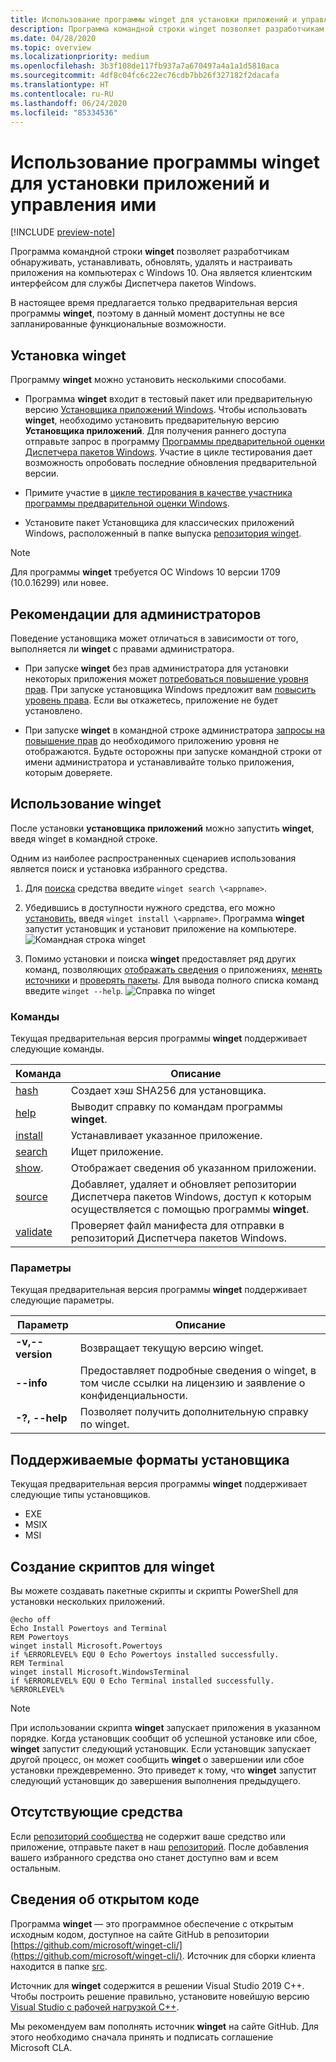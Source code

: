 ```yaml
---
title: Использование программы winget для установки приложений и управления ими
description: Программа командной строки winget позволяет разработчикам обнаруживать, устанавливать, обновлять, удалять и настраивать приложения на компьютерах с Windows 10.
ms.date: 04/28/2020
ms.topic: overview
ms.localizationpriority: medium
ms.openlocfilehash: 3b3f108de117fb937a7a670497a4a1a1d5810aca
ms.sourcegitcommit: 4df8c04fc6c22ec76cdb7bb26f327182f2dacafa
ms.translationtype: HT
ms.contentlocale: ru-RU
ms.lasthandoff: 06/24/2020
ms.locfileid: "85334536"
---
```

# <a name="use-the-winget-tool-to-install-and-manage-applications"></a>Использование программы winget для установки приложений и управления ими

[!INCLUDE [preview-note](../../includes/package-manager-preview.md)]

Программа командной строки **winget** позволяет разработчикам обнаруживать, устанавливать, обновлять, удалять и настраивать приложения на компьютерах с Windows 10. Она является клиентским интерфейсом для службы Диспетчера пакетов Windows.

В настоящее время предлагается только предварительная версия программы **winget**, поэтому в данный момент доступны не все запланированные функциональные возможности.

## <a name="install-winget"></a>Установка winget

Программу **winget** можно установить несколькими способами.

* Программа **winget** входит в тестовый пакет или предварительную версию [Установщика приложений Windows](https://www.microsoft.com/p/app-installer/9nblggh4nns1?ocid=9nblggh4nns1_ORSEARCH_Bing&rtc=1&activetab=pivot:overviewtab). Чтобы использовать **winget**, необходимо установить предварительную версию **Установщика приложений**. Для получения раннего доступа отправьте запрос в программу [Программы предварительной оценки Диспетчера пакетов Windows](https://aka.ms/AppInstaller_InsiderProgram). Участие в цикле тестирования дает возможность опробовать последние обновления предварительной версии.

* Примите участие в [цикле тестирования в качестве участника программы предварительной оценки Windows](https://insider.windows.com).

* Установите пакет Установщика для классических приложений Windows, расположенный в папке выпуска [репозитория winget](https://github.com/microsoft/winget-cli).

> [!NOTE]
> Для программы **winget** требуется ОС Windows 10 версии 1709 (10.0.16299) или новее.

## <a name="administrator-considerations"></a>Рекомендации для администраторов

Поведение установщика может отличаться в зависимости от того, выполняется ли **winget** с правами администратора.

* При запуске **winget** без прав администратора для установки некоторых приложения может [потребоваться повышение уровня прав](https://docs.microsoft.com/windows/security/identity-protection/user-account-control/). При запуске установщика Windows предложит вам [повысить уровень права](https://docs.microsoft.com/windows/security/identity-protection/user-account-control). Если вы откажетесь, приложение не будет установлено.  

* При запуске **winget** в командной строке администратора [запросы на повышение прав](https://docs.microsoft.com/windows/security/identity-protection/user-account-control/how-user-account-control-works) до необходимого приложению уровня не отображаются. Будьте осторожны при запуске командной строки от имени администратора и устанавливайте только приложения, которым доверяете.

## <a name="use-winget"></a>Использование winget

После установки **установщика приложений** можно запустить **winget**, введя winget в командной строке.

Одним из наиболее распространенных сценариев использования является поиск и установка избранного средства.

1. Для [поиска](search.md) средства введите `winget search \<appname>`.
2. Убедившись в доступности нужного средства, его можно [установить](install.md), введя `winget install \<appname>`. Программа **winget** запустит установщик и установит приложение на компьютере.
    ![Командная строка winget](images\install.png)

3. Помимо установки и поиска **winget** предоставляет ряд других команд, позволяющих [отображать сведения](show.md) о приложениях, [менять источники](source.md) и [проверять пакеты](validate.md). Для вывода полного списка команд введите `winget --help`.
    ![Справка по winget](images\help.png)

### <a name="commands"></a>Команды

Текущая предварительная версия программы **winget** поддерживает следующие команды.

| Команда | Описание |
|---------|-------------|
| [hash](hash.md) | Создает хэш SHA256 для установщика. |
| [help](help.md) | Выводит справку по командам программы **winget**. |
| [install](install.md) | Устанавливает указанное приложение. |
| [search](search.md) | Ищет приложение. |
| [show](show.md). | Отображает сведения об указанном приложении. |
| [source](source.md) | Добавляет, удаляет и обновляет репозитории Диспетчера пакетов Windows, доступ к которым осуществляется с помощью программы **winget**. |
| [validate](validate.md) | Проверяет файл манифеста для отправки в репозиторий Диспетчера пакетов Windows. |

### <a name="options"></a>Параметры

Текущая предварительная версия программы **winget** поддерживает следующие параметры.

| Параметр | Описание |
|--------------|-------------|
| **-v,--version** | Возвращает текущую версию winget. |
| **--info** |  Предоставляет подробные сведения о winget, в том числе ссылки на лицензию и заявление о конфиденциальности. |
| **-?, --help** |  Позволяет получить дополнительную справку по winget. |

## <a name="supported-installer-formats"></a>Поддерживаемые форматы установщика

Текущая предварительная версия программы **winget** поддерживает следующие типы установщиков.

* EXE
* MSIX
* MSI

## <a name="scripting-winget"></a>Создание скриптов для winget

Вы можете создавать пакетные скрипты и скрипты PowerShell для установки нескольких приложений.

``` CMD
@echo off  
Echo Install Powertoys and Terminal  
REM Powertoys  
winget install Microsoft.Powertoys  
if %ERRORLEVEL% EQU 0 Echo Powertoys installed successfully.  
REM Terminal  
winget install Microsoft.WindowsTerminal  
if %ERRORLEVEL% EQU 0 Echo Terminal installed successfully.   %ERRORLEVEL%
```

> [!NOTE]
> При использовании скрипта **winget** запускает приложения в указанном порядке. Когда установщик сообщит об успешной установке или сбое, **winget** запустит следующий установщик. Если установщик запускает другой процесс, он может сообщить **winget** о завершении или сбое установки преждевременно. Это приведет к тому, что **winget** запустит следующий установщик до завершения выполнения предыдущего.

## <a name="missing-tools"></a>Отсутствующие средства

Если [репозиторий сообщества](../package/repository.md) не содержит ваше средство или приложение, отправьте пакет в наш [репозиторий](https://github.com/microsoft/winget-pkgs). После добавления вашего избранного средства оно станет доступно вам и всем остальным.

## <a name="open-source-details"></a>Сведения об открытом коде

Программа **winget** — это программное обеспечение с открытым исходным кодом, доступное на сайте GitHub в репозитории [https://github.com/microsoft/winget-cli/](https://github.com/microsoft/winget-cli/). Источник для сборки клиента находится в папке [src](https://github.com/microsoft/winget-cli/tree/master/src).

Источник для **winget** содержится в решении Visual Studio 2019 C++. Чтобы построить решение правильно, установите новейшую версию [Visual Studio с рабочей нагрузкой C++](https://visualstudio.microsoft.com/downloads/).

Мы рекомендуем вам пополнять источник **winget** на сайте GitHub. Для этого необходимо сначала принять и подписать соглашение Microsoft CLA.
